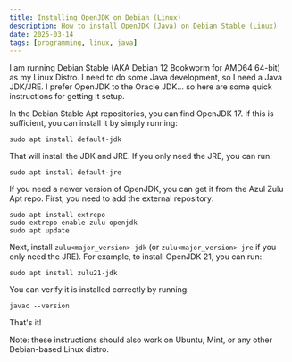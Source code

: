 ```yaml
---
title: Installing OpenJDK on Debian (Linux)
description: How to install OpenJDK (Java) on Debian Stable (Linux)
date: 2025-03-14
tags: [programming, linux, java]
---
```


I am running Debian Stable (AKA Debian 12 Bookworm for AMD64 64-bit) as my
Linux Distro. I need to do some Java development, so I need a Java JDK/JRE.
I prefer OpenJDK to the Oracle JDK... so here are some quick instructions for
getting it setup.

In the Debian Stable Apt repositories, you can find OpenJDK 17. If this is
sufficient, you can install it by simply running:

```shell
sudo apt install default-jdk
```

That will install the JDK and JRE. If you only need the JRE, you can run:

```shell
sudo apt install default-jre
```

If you need a newer version of OpenJDK, you can get it from the Azul Zulu Apt
repo. First, you need to add the external repository:

```shell
sudo apt install extrepo
sudo extrepo enable zulu-openjdk
sudo apt update
```

Next, install `zulu<major_version>-jdk` (or `zulu<major_version>-jre` if you
only need the JRE). For example, to install OpenJDK 21, you can run:

```shell
sudo apt install zulu21-jdk
```

You can verify it is installed correctly by running:

```shell
javac --version
```
That's it!

Note: these instructions should also work on Ubuntu, Mint, or any other
Debian-based Linux distro.
